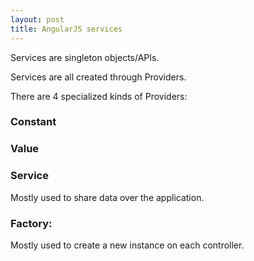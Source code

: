 ```yaml
---
layout: post
title: AngularJS services
---
```


Services are singleton objects/APIs.

Services are all created through Providers.

There are 4 specialized kinds of Providers:

### Constant

### Value

### Service
Mostly used to share data over the application.

### Factory:
Mostly used to create a new instance on each controller.
